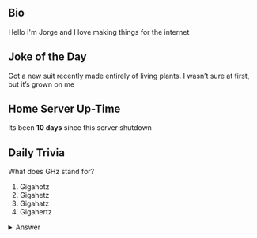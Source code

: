## Bio

Hello I'm Jorge and I love making things for the internet

## Joke of the Day

Got a new suit recently made entirely of living plants. I wasn’t sure at first, but it’s grown on me

## Home Server Up-Time

Its been **10 days** since this server shutdown


## Daily Trivia

What does GHz stand for?
 1. Gigahotz
 2. Gigahetz
 3. Gigahatz
 4. Gigahertz

<details>
  <summary>Answer</summary>
  Gigahertz
</details>
